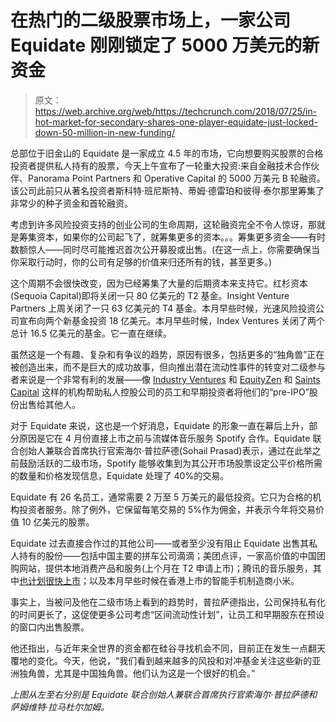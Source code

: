 # 在热门的二级股票市场上，一家公司 Equidate 刚刚锁定了 5000 万美元的新资金 

> 原文：<https://web.archive.org/web/https://techcrunch.com/2018/07/25/in-hot-market-for-secondary-shares-one-player-equidate-just-locked-down-50-million-in-new-funding/>

总部位于旧金山的 Equidate 是一家成立 4.5 年的市场，它向想要购买股票的合格投资者提供私人持有的股票，今天上午宣布了一轮重大投资:来自金融技术合作伙伴、Panorama Point Partners 和 Operative Capital 的 5000 万美元 B 轮融资。该公司此前只从著名投资者斯科特·班尼斯特、蒂姆·德雷珀和彼得·泰尔那里筹集了非常少的种子资金和首轮融资。

考虑到许多风险投资支持的创业公司的生命周期，这轮融资完全不令人惊讶，那就是筹集资本，如果你的公司起飞了，就筹集更多的资本。。。筹集更多资金——有时数额惊人——同时尽可能推迟首次公开募股或出售。(在这一点上，你需要确保当你采取行动时，你的公司有足够的价值来归还所有的钱，甚至更多。)

这个周期不会很快改变，因为已经筹集了大量的后期资本来支持它。红杉资本(Sequoia Capital)即将关闭一只 80 亿美元的 T2 基金。Insight Venture Partners 上周关闭了一只 63 亿美元的 T4 基金。本月早些时候，光速风险投资公司宣布向两个新基金投资 18 亿美元。本月早些时候，Index Ventures 关闭了两个总计 16.5 亿美元的基金。它一直在继续。

虽然这是一个有趣、复杂和有争议的趋势，原因有很多，包括更多的“独角兽”正在被创造出来，而不是巨大的成功故事，但向推出潜在流动性事件的转变对二级参与者来说是一个非常有利的发展——像 [Industry Ventures](https://web.archive.org/web/20221206085447/http://www.industryventures.com/) 和 [EquityZen](https://web.archive.org/web/20221206085447/https://equityzen.com/) 和 [Saints Capital](https://web.archive.org/web/20221206085447/http://saintscapital.com/) 这样的机构帮助私人控股公司的员工和早期投资者将他们的“pre-IPO”股份出售给其他人。

对于 Equidate 来说，这也是一个好消息，Equidate 的形象一直在幕后上升，部分原因是它在 4 月份直接上市之前与流媒体音乐服务 Spotify 合作。Equidate 联合创始人兼联合首席执行官索海尔·普拉萨德(Sohail Prasad)表示，通过在此举之前鼓励活跃的二级市场，Spotify 能够收集到为其公开市场股票设定公平价格所需的数量和价格发现信息，Equidate 处理了 40%的交易。

Equidate 有 26 名员工，通常需要 2 万至 5 万美元的最低投资。它只为合格的机构投资者服务。除了例外，它保留每笔交易的 5%作为佣金，并表示今年将交易价值 10 亿美元的股票。

Equidate 过去直接合作过的其他公司——或者至少没有阻止 Equidate 出售其私人持有的股份——包括中国主要的拼车公司滴滴；美团点评，一家高价值的中国团购网站，提供本地消费产品和服务(上个月在 T2 申请上市)；腾讯的音乐服务，其中[也计划很快上市](https://web.archive.org/web/20221206085447/https://money.cnn.com/2018/07/09/technology/tencent-music-ipo-us/index.html)；以及本月早些时候在香港上市的智能手机制造商小米。

事实上，当被问及他在二级市场上看到的趋势时，普拉萨德指出，公司保持私有化的时间更长了，这促使更多公司考虑“区间流动性计划”，让员工和早期股东在预设的窗口内出售股票。

他还指出，与近年来全世界的资金都在硅谷寻找机会不同，目前正在发生一点翻天覆地的变化。今天，他说，“我们看到越来越多的风投和对冲基金关注这些新的亚洲独角兽，尤其是中国独角兽。他们认为这是一个很好的机会。”

*上图从左至右分别是 Equidate 联合创始人兼联合首席执行官索海尔·普拉萨德和萨姆维特·拉马杜尔加姆。*